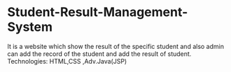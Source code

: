 # Student-Result-Management-System
It is a website which show the result of the specific student and also admin can add the record of the student and add the result of student. Technologies: HTML,CSS ,Adv.Java(JSP)
